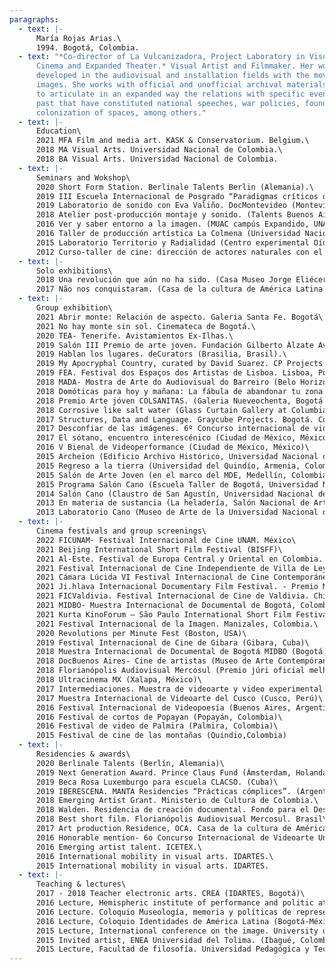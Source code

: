 ```yaml
---
paragraphs:
  - text: |-
      María Rojas Arias.\
      1994. Bogotá, Colombia.
  - text: "*Co-director of La Vulcanizadora, Project Laboratory in Visual Arts,
      Cinema and Expanded Theater.* Visual Artist and Filmmaker. Her work is
      developed in the audiovisual and installation fields with the moving
      images. She works with official and unofficial archival materials seeking
      to articulate in an expanded way the relations with specific events of the
      past that have constituted national speeches, war policies, foundation and
      colonization of spaces, among others."
  - text: |-
      Education\
      2021 MFA Film and media art. KASK & Conservatorium. Belgium.\
      2018 MA Visual Arts. Universidad Nacional de Colombia.\
      2018 BA Visual Arts. Universidad Nacional de Colombia.
  - text: |-
      Seminars and Wokshop\
      2020 Short Form Station. Berlinale Talents Berlin (Alemania).\
      2019 III Escuela Internacional de Posgrado “Paradigmas críticos de la emancipación en el Caribe y América Latina, Revolución y Memoria”. CLACSO, Casa de las Américas Cuba.\
      2019 Laboratorio de sonido con Eva Valiño. DocMontevideo (Montevideo, Uruguay)\
      2018 Atelier post-producción montaje y sonido. (Talents Buenos Aires, FUC. Argentina)\
      2016 Ver y saber entorno a la imagen. (MUAC campús Expandido, UNAM. México)\
      2016 Taller de producción artística La Colmena (Universidad Nacional Autónoma de México)\
      2015 Laboratorio Territorio y Radialidad (Centro experimental Oído Salvaje de Quito, Ecuador)\
      2012 Curso-taller de cine: dirección de actores naturales con el cineasta Víctor Gaviria. (Universidad Central. Bogotá, Colombia)
  - text: |-
      Solo exhibitions\
      2018 Una revolución que aún no ha sido. (Casa Museo Jorge Eliécer Gaitán, Bogotá)\
      2017 Não nos conquistaram. (Casa de la cultura de América Latina. Brasília, Brasil)
  - text: |-
      Group exhibition\
      2021 Abrir monte: Relación de aspecto. Galeria Santa Fe. Bogotá\
      2021 No hay monte sin sol. Cinemateca de Bogotá.\
      2020 TEA- Tenerife. Avistamientos Ex-Ilhas.\
      2019 Salón III Premio de arte joven. Fundación Gilberto Álzate Avendaño.(Bogotá, Colombia).\
      2019 Hablan los lugares. deCurators (Brasilia, Brasil).\
      2019 My Apocryphal Country, curated by David Suarez. CP Projects Space New York, NY.\
      2019 FEA. Festival dos Espaços dos Artistas de Lisboa. Lisboa, Portugal.\
      2018 MADA- Mostra de Arte do Audiovisual do Barreiro (Belo Horizonte, Brasil.)\
      2018 Domóticas para hoy y mañana: La fábula de abandonar tu zona de confort. (ArteCámara, sala Salitre. Bogotá)\
      2018 Premio Arte jóven COLSANITAS. (Galeria Nueveochenta, Bogotá.)\
      2018 Corrosive like salt water (Glass Curtain Gallery at Columbia College Chicago)\
      2017 Structures, Data and Language. Graycube Projects. Bogotá. Colombia.\
      2017 Desconfiar de las imágenes. 6º Concurso internacional de videoarte universitario, mención de honor (MUAC, Ciudad de México, México)\
      2017 El sótano, encuentro interescénico (Ciudad de México, México)\
      2016 V Bienal de Videoperformance (Ciudad de México, México)\
      2015 Archeïon (Edificio Archivo Histórico, Universidad Nacional de Colombia)\
      2015 Regreso a la tierra (Universidad del Quindío, Armenia, Colombia)\
      2015 Salón de Arte Joven (en el marco del MDE, Medellín, Colombia)\
      2015 Programa Salón Cano (Escuela Taller de Bogotá, Universidad Nacional de Colombia)\
      2014 Salón Cano (Claustro de San Agustín, Universidad Nacional de Colombia.)\
      2013 En materia de sustancia (La heladería, Salón Nacional de Artistas, Medellín)\
      2013 Laboratorio Cano (Museo de Arte de la Universidad Nacional de Colombia)
  - text: |-
      Cinema festivals and group screenings\
      2022 FICUNAM- Festival Internacional de Cine UNAM. México\
      2021 Beijing International Short Film Festival (BISFF)\
      2021 Al-Este. Festival de Europa Central y Oriental en Colombia. Medellín.\
      2021 Festival Internacional de Cine Independiente de Villa de Leyva- Premio mejor película documental\
      2021 Cámara Lúcida VI Festival Internacional de Cine Contemporáneo.\
      2021 Ji.hlava Internacional Documentary Film Festival. - Premio Mejor Cortometraje.\
      2021 FICValdivia. Festival Internacional de Cine de Valdivia. Chile - Premio Mejor Corto Latinoamericano\
      2021 MIDBO- Muestra Internacional de Documental de Bogotá, Colombia\
      2021 Kurta KinoForum – São Paulo International Short Film Festival. Brasil-Premio del jurado ABD - Asociación Brasileña de Documentalistas y Cortometrajistas.\
      2021 Festival Internacional de la Imagen. Manizales, Colombia.\
      2020 Revolutions per Minute Fest (Boston, USA)\
      2019 Festival Internacional de Cine de Gibara (Gibara, Cuba)\
      2018 Muestra Internacional de Documental de Bogotá MIDBO (Bogotá, Colombia)\
      2018 DocBuenos Aires- Cine de artistas (Museo de Arte Contempóraneo de Buenos Aires.)\
      2018 Florianópolis Audiovisual Mercosul (Premio júri oficial melhor experimental. Brasil)\
      2018 Ultracinema MX (Xalapa, México)\
      2017 Intermediaciones. Muestra de videoarte y video experimental (Medellín, Colombia)\
      2017 Muestra Internacional de Videoarte del Cusco (Cusco, Perú)\
      2016 Festival Internacional de Videopoesía (Buenos Aires, Argentina)\
      2016 Festival de cortos de Popayan (Popayán, Colombia)\
      2016 Festival de video de Palmira (Palmira, Colombia)\
      2015 Festival de cine de las montañas (Quindio,Colombia)
  - text: |-
      Residencies & awards\
      2020 Berlinale Talents (Berlín, Alemania)\
      2019 Next Generation Award. Prince Claus Fund (Ámsterdam, Holanda)\
      2019 Beca Rosa Luxemburgo para escuela CLACSO. (Cuba)\
      2019 IBERESCENA. MANTA Residencies “Prácticas cómplices”. (Argentina)\
      2018 Emerging Artist Grant. Ministerio de Cultura de Colombia.\
      2018 Walden. Residencia de creación documental. Fondo para el Desarrollo Cinematográfico.\
      2018 Best short film. Florianópolis Audiovisual Mercosul. Brasil\
      2017 Art production Residence, OCA. Casa de la cultura de América Latina. Brasília, Brasil\
      2016 Honorable mention- 6o Concurso Internacional de Videoarte Universitario “Desconfiar de las imágenes”.\
      2016 Emerging artist talent. ICETEX.\
      2016 International mobility in visual arts. IDARTES.\
      2015 International mobility in visual arts. IDARTES.
  - text: |-
      Teaching & lectures\
      2017 - 2018 Teacher electronic arts. CREA (IDARTES, Bogotá)\
      2016 Lecture, Hemispheric institute of performance and politic at the NYU. (Chile)\
      2016 Lecture. Coloquio Museología, memoria y políticas de representación. MUAC. (México).\
      2016 Lecture, Coloquio Identidades de América Latina (Bogotá-México)\
      2015 Lecture, International conference on the image. University of California at Berkeley, USA.\
      2015 Invited artist, ENEA Universidad del Tolima. (Ibagué, Colombia)\
      2015 Lecture, Facultad de filosofía. Universidad Pedagógica y Tecnológica de Colombia (Tunja, Colombia)
---
```

